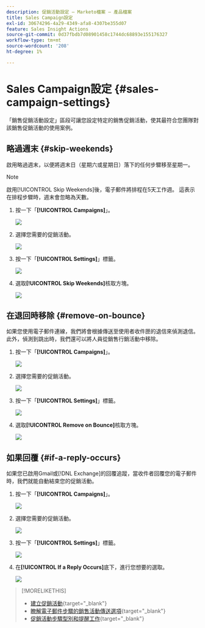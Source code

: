 ```yaml
---
description: 促銷活動設定 — Marketo檔案 — 產品檔案
title: Sales Campaign設定
exl-id: 30674296-4a29-4349-afa8-4307be355d07
feature: Sales Insight Actions
source-git-commit: 0d37fbdb7d08901458c1744dc68893e155176327
workflow-type: tm+mt
source-wordcount: '208'
ht-degree: 1%

---
```


# Sales Campaign設定 {#sales-campaign-settings}

「銷售促銷活動設定」區段可讓您設定特定的銷售促銷活動，使其最符合您團隊對該銷售促銷活動的使用案例。

## 略過週末 {#skip-weekends}

啟用略過週末，以便將週末日（星期六或星期日）落下的任何步驟移至星期一。

>[!NOTE]
>
>啟用[!UICONTROL Skip Weekends]後，電子郵件將排程在5天工作週。 這表示在排程步驟時，週末會忽略為天數。

1. 按一下「**[!UICONTROL Campaigns]**」。

   ![](assets/sales-campaign-settings-1.png)

1. 選擇您需要的促銷活動。

   ![](assets/sales-campaign-settings-2.png)

1. 按一下「**[!UICONTROL Settings]**」標籤。

   ![](assets/sales-campaign-settings-3.png)

1. 選取&#x200B;**[!UICONTROL Skip Weekends]**&#x200B;核取方塊。

   ![](assets/sales-campaign-settings-4.png)

## 在退回時移除 {#remove-on-bounce}

如果您使用電子郵件連線，我們將會根據傳送至使用者收件匣的退信來偵測退信。 此外，偵測到跳出時，我們還可以將人員從銷售行銷活動中移除。

1. 按一下「**[!UICONTROL Campaigns]**」。

   ![](assets/sales-campaign-settings-5.png)

1. 選擇您需要的促銷活動。

   ![](assets/sales-campaign-settings-6.png)

1. 按一下「**[!UICONTROL Settings]**」標籤。

   ![](assets/sales-campaign-settings-7.png)

1. 選取&#x200B;**[!UICONTROL Remove on Bounce]**&#x200B;核取方塊。

   ![](assets/sales-campaign-settings-8.png)

## 如果回覆 {#if-a-reply-occurs}

如果您已啟用Gmail或[!DNL Exchange]的回覆追蹤，當收件者回覆您的電子郵件時，我們就能自動結束您的促銷活動。

1. 按一下「**[!UICONTROL Campaigns]**」。

   ![](assets/sales-campaign-settings-9.png)

1. 選擇您需要的促銷活動。

   ![](assets/sales-campaign-settings-10.png)

1. 按一下「**[!UICONTROL Settings]**」標籤。

   ![](assets/sales-campaign-settings-11.png)

1. 在&#x200B;**[!UICONTROL If a Reply Occurs]**&#x200B;底下，進行您想要的選取。

   ![](assets/sales-campaign-settings-12.png)

>[!MORELIKETHIS]
>
>* [建立促銷活動](/help/marketo/product-docs/marketo-sales-insight/actions/campaigns/create-a-sales-campaign.md){target="_blank"}
>* [瞭解電子郵件步驟的銷售活動傳送選項](/help/marketo/product-docs/marketo-sales-insight/actions/campaigns/understanding-sales-campaign-send-options-for-email-steps.md){target="_blank"}
>* [促銷活動步驟型別和提醒工作](/help/marketo/product-docs/marketo-sales-insight/actions/campaigns/sales-campaign-step-types-and-reminder-tasks.md){target="_blank"}
